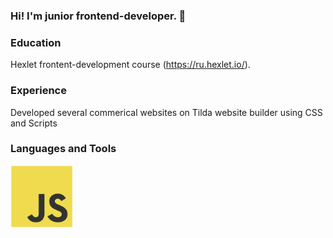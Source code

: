### Hi! I'm junior frontend-developer. 👋

### Education
Hexlet frontent-development course (https://ru.hexlet.io/). 

### Experience 
Developed several commerical websites on Tilda website builder using CSS and Scripts

### Languages and Tools
<img src="https://github.com/devicons/devicon/blob/master/icons/javascript/javascript-original.svg" width="100" height="100">

